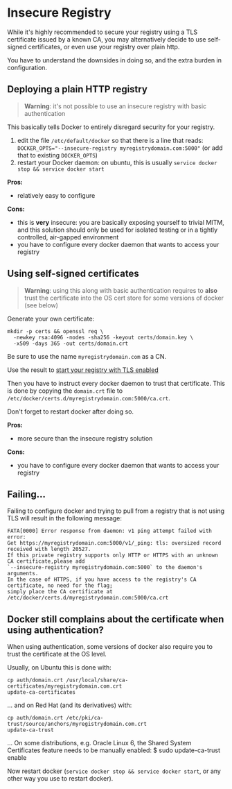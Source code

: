 <!--[metadata]>
+++
title = "Testing an insecure registry"
description = "Deploying a Registry in an insecure fashion"
keywords = ["registry, on-prem, images, tags, repository, distribution, insecure"]
+++
<![end-metadata]-->

# Insecure Registry

While it's highly recommended to secure your registry using a TLS certificate issued by a known CA, you may alternatively decide to use self-signed certificates, or even use your registry over plain http.

You have to understand the downsides in doing so, and the extra burden in configuration.

## Deploying a plain HTTP registry

> **Warning**: it's not possible to use an insecure registry with basic authentication

This basically tells Docker to entirely disregard security for your registry.

1. edit the file `/etc/default/docker` so that there is a line that reads: `DOCKER_OPTS="--insecure-registry myregistrydomain.com:5000"` (or add that to existing `DOCKER_OPTS`)
2. restart your Docker daemon: on ubuntu, this is usually `service docker stop && service docker start`

**Pros:**

 - relatively easy to configure
 
**Cons:**
 
 - this is **very** insecure: you are basically exposing yourself to trivial MITM, and this solution should only be used for isolated testing or in a tightly controlled, air-gapped environment
 - you have to configure every docker daemon that wants to access your registry 
  
## Using self-signed certificates

> **Warning**: using this along with basic authentication requires to **also** trust the certificate into the OS cert store for some versions of docker (see below)

Generate your own certificate:

    mkdir -p certs && openssl req \
      -newkey rsa:4096 -nodes -sha256 -keyout certs/domain.key \
      -x509 -days 365 -out certs/domain.crt

Be sure to use the name `myregistrydomain.com` as a CN.

Use the result to [start your registry with TLS enabled](https://github.com/docker/distribution/blob/master/docs/deploying.md#get-a-certificate)

Then you have to instruct every docker daemon to trust that certificate. This is done by copying the `domain.crt` file to `/etc/docker/certs.d/myregistrydomain.com:5000/ca.crt`.

Don't forget to restart docker after doing so.

**Pros:**

 - more secure than the insecure registry solution

**Cons:**

 - you have to configure every docker daemon that wants to access your registry

## Failing...

Failing to configure docker and trying to pull from a registry that is not using TLS will result in the following message:

```
FATA[0000] Error response from daemon: v1 ping attempt failed with error:
Get https://myregistrydomain.com:5000/v1/_ping: tls: oversized record received with length 20527. 
If this private registry supports only HTTP or HTTPS with an unknown CA certificate,please add 
`--insecure-registry myregistrydomain.com:5000` to the daemon's arguments.
In the case of HTTPS, if you have access to the registry's CA certificate, no need for the flag;
simply place the CA certificate at /etc/docker/certs.d/myregistrydomain.com:5000/ca.crt
```

## Docker still complains about the certificate when using authentication?

When using authentication, some versions of docker also require you to trust the certificate at the OS level.

Usually, on Ubuntu this is done with:

    cp auth/domain.crt /usr/local/share/ca-certificates/myregistrydomain.com.crt
    update-ca-certificates

... and on Red Hat (and its derivatives) with:

    cp auth/domain.crt /etc/pki/ca-trust/source/anchors/myregistrydomain.com.crt
    update-ca-trust

... On some distributions, e.g. Oracle Linux 6, the Shared System Certificates feature needs to be manually enabled:
    $ sudo update-ca-trust enable

Now restart docker (`service docker stop && service docker start`, or any other way you use to restart docker).
